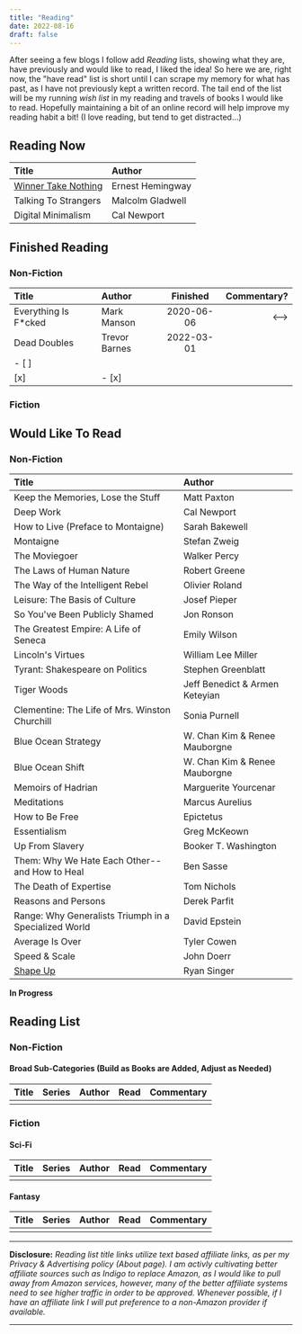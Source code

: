 ```yaml
---
title: "Reading"
date: 2022-08-16
draft: false
---
```


After seeing a few blogs I follow add *Reading* lists, showing what they are, have previously and would like to read, I liked the idea!
So here we are, right now, the "have read" list is short until I can scrape my memory for what has past, as I have not previously kept a written record.
The tail end of the list will be my running *wish list* in my reading and travels of books I would like to read. Hopefully maintaining a bit of an online
record will help improve my reading habit a bit! (I love reading, but tend to get distracted...)

## Reading Now

| Title | Author |
|:------|:-------|
| [Winner Take Nothing](https://amzn.to/2Y9A0pX) | Ernest Hemingway |
| Talking To Strangers | Malcolm Gladwell |
| Digital Minimalism | Cal Newport |

## Finished Reading

### Non-Fiction

| Title | Author | Finished | Commentary? |
|:------|:-------|:--------:|------------:|
| Everything Is F*cked | Mark Manson | 2020-06-06 | <--> |
| Dead Doubles | Trevor Barnes | 2022-03-01 | |
| - [ ] | | | |
| [x] | - [x] | | |


### Fiction


## Would Like To Read

### Non-Fiction

| Title | Author |
|:------|:-------|
| Keep the Memories, Lose the Stuff | Matt Paxton |
| Deep Work | Cal Newport |
| How to Live (Preface to Montaigne) | Sarah Bakewell |
| Montaigne | Stefan Zweig |
| The Moviegoer | Walker Percy |
| The Laws of Human Nature | Robert Greene |
| The Way of the Intelligent Rebel | Olivier Roland |
| Leisure: The Basis of Culture | Josef Pieper |
| So You've Been Publicly Shamed | Jon Ronson |
| The Greatest Empire: A Life of Seneca | Emily Wilson |
| Lincoln's Virtues | William Lee Miller |
| Tyrant: Shakespeare on Politics | Stephen Greenblatt |
| Tiger Woods | Jeff Benedict & Armen Keteyian |
| Clementine: The Life of Mrs. Winston Churchill | Sonia Purnell |
| Blue Ocean Strategy | W. Chan Kim & Renee Mauborgne |
| Blue Ocean Shift | W. Chan Kim & Renee Mauborgne |
| Memoirs of Hadrian | Marguerite Yourcenar |
| Meditations | Marcus Aurelius |
| How to Be Free | Epictetus |
| Essentialism | Greg McKeown |
| Up From Slavery | Booker T. Washington |
| Them: Why We Hate Each Other--and How to Heal | Ben Sasse |
| The Death of Expertise | Tom Nichols |
| Reasons and Persons | Derek Parfit |
| Range: Why Generalists Triumph in a Specialized World | David Epstein |
| Average Is Over | Tyler Cowen |
| Speed & Scale | John Doerr |
| [Shape Up](https://basecamp.com/shapeup) | Ryan Singer |


**In Progress**

## Reading List

### Non-Fiction

#### Broad Sub-Categories (Build as Books are Added, Adjust as Needed)

| Title | Series | Author | Read | Commentary | 
|:------|:-------|:-------|:----:|:----------:|
|   |   |   |   |   |

### Fiction

#### Sci-Fi

| Title | Series | Author | Read | Commentary | 
|:------|:-------|:-------|:----:|:----------:|
|   |   |   |   |   |

#### Fantasy

| Title | Series | Author | Read | Commentary | 
|:------|:-------|:-------|:----:|:----------:|
|   |   |   |   |   |

---

**Disclosure:** *Reading list title links utilize text based affiliate links, as per my Privacy & Advertising policy (About page). I am activly cultivating better affiliate sources such as Indigo to replace Amazon, as I would like to pull away
from Amazon services, however, many of the better affiliate systems need to see higher traffic in order to be approved. Whenever possible, if I have an affiliate link I will put preference to a non-Amazon provider if available.*

---
